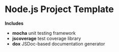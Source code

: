Node.js Project Template
========================

__Includes__

- __mocha__ unit testing framework
- __jscoverage__ test coverage library
- __dox__ JSDoc-based documentation generator
